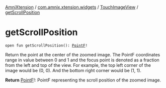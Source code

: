 [AmniXtension](../../index.md) / [com.amnix.xtension.widgets](../index.md) / [TouchImageView](index.md) / [getScrollPosition](./get-scroll-position.md)

# getScrollPosition

`open fun getScrollPosition(): `[`PointF`](https://developer.android.com/reference/android/graphics/PointF.html)`!`

Return the point at the center of the zoomed image. The PointF coordinates range in value between 0 and 1 and the focus point is denoted as a fraction from the left and top of the view. For example, the top left corner of the image would be (0, 0). And the bottom right corner would be (1, 1).

**Return**
[PointF](https://developer.android.com/reference/android/graphics/PointF.html)!: PointF representing the scroll position of the zoomed image.

